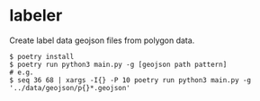 # labeler

Create label data geojson files from polygon data.

```
$ poetry install
$ poetry run python3 main.py -g [geojson path pattern]
# e.g.
$ seq 36 68 | xargs -I{} -P 10 poetry run python3 main.py -g '../data/geojson/p{}*.geojson'
```
